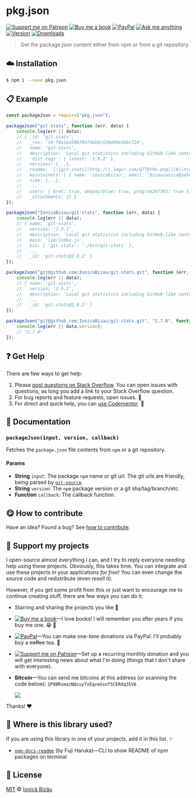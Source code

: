 <!-- Please do not edit this file. Edit the `blah` field in the `package.json` instead. If in doubt, open an issue. -->


# pkg.json

 [![Support me on Patreon][badge_patreon]][patreon] [![Buy me a book][badge_amazon]][amazon] [![PayPal][badge_paypal_donate]][paypal-donations] [![Ask me anything](https://img.shields.io/badge/ask%20me-anything-1abc9c.svg)](https://github.com/IonicaBizau/ama) [![Version](https://img.shields.io/npm/v/pkg.json.svg)](https://www.npmjs.com/package/pkg.json) [![Downloads](https://img.shields.io/npm/dt/pkg.json.svg)](https://www.npmjs.com/package/pkg.json)

> Get the package.json content either from npm or from a git repository.

## :cloud: Installation

```sh
$ npm i --save pkg.json
```


## :clipboard: Example



```js
const packageJson = require("pkg.json");

packageJson("git-stats", function (err, data) {
    console.log(err || data);
    // { _id: 'git-stats',
    //   _rev: '34-f8a1ea58b78974bb0c530dd9e366cf24',
    //   name: 'git-stats',
    //   description: 'Local git statistics including GitHub-like contributions calendars.',
    //   'dist-tags': { latest: '2.9.2' },
    //   versions: {...},
    //   readme: '[![git-stats](http://i.imgur.com/Q7TQYHx.png)](#)\n\n# `$ git-stats` [![PayPal](https://img.shields.io/badge/%24-paypal-f39c12.svg)][paypal-donations] [![Version](https://img.shields.io/npm/v/git-stats.svg)](https://www.npmjs.com/package/git-stats) [![Downloads](https://img.shields.io/npm/dt/git-stats.svg)](https://www.npmjs.com/package/git-stats) [![Get help on Codementor](https://cdn.codementor.io/badges/get_help_github.svg)](https://www.codementor.io/johnnyb?utm_source=github&utm_medium=button&utm_term=johnnyb&utm_campaign=github)\n\n> Local git statistics including GitHub-like contributions calendars.\n\nI\'d be curious to see your calendar with all your commits. Ping me on Twitter ([**@IonicaBizau**](https://twitter.com/IonicaBizau)). :smile: Until then, here\'s my calendar:\n\n![](http://i.imgur.com/PpM0i3v.png)\n\n## Contents\n\n - [Installation](#installation)\n - [Usage](#usage)\n    \n     - [Importing and deleting commits](#importing-and-deleting-commits)\n     - [Importing all the commits from GitHub and BitBucket](#importing-all-the-commits-from-github-and-bitbucket)\n     - [What about the GitHub Contributions calendar?](#what-about-the-github-contributions-calendar)\n    \n - [Documentation](#documentation)\n - [How to contribute](#how-to-contribute)\n\n## Installation\n\nYou can install the package globally and use it as command line tool:\n\n```sh\n# Install the package globally\nnpm i -g git-stats\n# Initialize git hooks\n# This is for tracking the new commits\ncurl -s https://raw.githubusercontent.com/IonicaBizau/git-stats/master/scripts/init-git-post-commit | bash\n```\n\nThen, run `git-stats --help` and see what the CLI tool can do.\n\n```sh\n$ git-stats --help\nUsage: git-stats [options]\n\nOptions:\n  -s, --since <date>     Optional start date.                             \n  -u, --until <date>     Optional end date.                               \n  -n, --no-ansi          Forces the tool not to use ANSI styles.          \n  -l, --light            Enables the light theme.                         \n  -a, --authors          Shows a pie chart with the author related        \n                         contributions in the current repository.         \n  -g, --global-activity  Shows global activity calendar in the current    \n                         repository.                                      \n  -d, --data <path>      Sets a custom data store file.                   \n  -f, --first-day <day>  Sets the first day of the week.                  \n  --record <data>        Records a new commit. Don\'t use this unless you  \n                         are a mad scientist. If you are a developer, just\n                         use this option as part of the module.           \n  -r, --raw              Outputs a dump of the raw JSON data.             \n  -h, --help             Displays this help.                              \n  -v, --version          Displays version information.                    \n\nExamples:\n  git-stats # Default behavior (stats in the last year)\n  git-stats -l # Light mode\n  git-stats -s \'1 January 2012\' # All the commits from 1 January 2012 to now\n  git-stats -s \'1 January 2012\' -u \'31 December 2012\' # All the commits from 2012\n\nYour commit history is kept in ~/.git-stats by default. You can create ~/.git-stats-config.json to specify different defaults.\n\nDocumentation can be found at https://github.com/IonicaBizau/git-stats\n```\n\n## Usage\n### Importing and deleting commits\n\nI know it\'s not nice to start your git commit calendar from scratch. That\'s why I created [`git-stats-importer`](https://github.com/IonicaBizau/git-stats-importer)–a tool which imports or deletes the commits from selected repositories.\n\nCheck it out here: https://github.com/IonicaBizau/git-stats-importer\n\nThe usage is simple:\n\n```sh\n# Install the importer tool\n$ npm install -g git-stats-importer\n\n# Go to the repository you want to import\n$ cd path/to/my-repository\n\n# Import the commits\n$ git-stats-importer\n\n# ...or delete them if that\'s a dummy repository\n$ git-stats-importer --delete\n```\n### Importing all the commits from GitHub and BitBucket\n\nYes, that\'s also possible. I [built a tool which downloads and then imports all the commits you have pushed to GitHub and BitBucket](https://github.com/IonicaBizau/repository-downloader)!\n\n```sh\n# Download the repository downloader\n$ git clone https://github.com/IonicaBizau/repository-downloader.git\n\n# Go to repository downloader\n$ cd repository-downloader\n\n# Install the dependencies\n$ npm install\n\n# Start downloading and importing\n$ ./start\n```\n### What about the GitHub Contributions calendar?\n\nIf you want to visualize the calendars that appear on GitHub profiles, you can do that using [`ghcal`](https://github.com/IonicaBizau/ghcal).\n\n```sh\n# Install ghcal\n$ npm install -g ghcal\n\n# Check out @alysonla\'s contributions\n$ ghcal -u alysonla\n```\n\nFor more detailed documentation, check out the repository: https://github.com/IonicaBizau/ghcal.\n\nIf want to get even more GitHub stats in your terminal, you may want to try [`github-stats`](https://github.com/IonicaBizau/github-stats)--this is like `git-stats` but with data taken from GitHub.\n\n## Using the configuration file\n\nYou can tweak the git-stats behavior using a configuration file in your home directory: `~/.git-stats-config.js`.\n\nThis file should export an object, like below (defaults are listed):\n\n```js\nmodule.exports = {\n    // "DARK", "LIGHT" or an object interpreted by IonicaBizau/node-git-stats-colors\n    "theme": "DARK"\n\n    // The file where the commit hashes will be stored\n  , "path": "~/.git-stats"\n\n    // First day of the week\n  , first_day: "Sun"\n\n    // This defaults to *one year ago*\n    // It can be any parsable date\n  , since: undefined\n\n    // This defaults to *now*\n    // It can be any parsable date\n  , until: undefined\n\n    // Don\'t show authors by default\n    // If true, this will enable the authors pie\n  , authors: false\n\n    // No global activity by default\n    // If true, this will enable the global activity calendar in the current project\n  , global_activity: false\n};\n```\n\nSince it\'s a js file, you can `require` any other modules there.\n\n## Cross-platform compatibility\n\n`git-stats` is working fine in terminal emulators supporting ANSI styles. It should work fine on Linux and OS X.\n\nIf you run `git-stats` to display graph on Windows, please use a terminal that can properly display ANSI colors.\n\nCygwin Terminal is known to work, while Windows Command Prompt and Git Bash do not. Improvements are more than welcome! :dizzy:\n\n## Example\n\nHere is an example how to use this package as library. To install it locally, as library, you can do that using `npm`:\n\n```sh\n$ npm i --save git-stats\n```\n\n```js\n// Dependencies\nvar GitStats = require("git-stats");\n\n// Create the GitStats instance\nvar g1 = new GitStats();\n\n// Display the ansi calendar\ng1.ansiCalendar({\n    theme: "DARK"\n}, function (err, data) {\n    console.log(err || data);\n});\n```\n\n## Documentation\n\nFor full API reference, see the [DOCUMENTATION.md][docs] file.\n\n## Press Highlights\n\n - [*A GitHub-like contributions calendar, but locally, with all your git commits*, The Changelog](https://changelog.com/github-like-contributions-calendar-locally-git-commits/)\n\n## How to contribute\nHave an idea? Found a bug? See [how to contribute][contributing].\n\n## Where is this library used?\nIf you are using this library in one of your projects, add it in this list. :sparkles:\n\n - [`git-stats-importer`](https://github.com/IonicaBizau/git-stats-importer)\n\n## License\n\n[MIT][license] © [Ionică Bizău][website]\n\n[paypal-donations]: https://www.paypal.com/cgi-bin/webscr?cmd=_s-xclick&hosted_button_id=RVXDDLKKLQRJW\n[donate-now]: http://i.imgur.com/6cMbHOC.png\n\n[license]: http://showalicense.com/?fullname=Ionic%C4%83%20Biz%C4%83u%20%3Cbizauionica%40gmail.com%3E%20(http%3A%2F%2Fionicabizau.net)&year=2015#license-mit\n[website]: http://ionicabizau.net\n[contributing]: /CONTRIBUTING.md\n[docs]: /DOCUMENTATION.md',
    //   maintainers: [ { name: 'ionicabizau', email: 'bizauionica@yahoo.com' } ],
    //   time: {...},
    //   ...
    //   users: { bret: true, despairblue: true, program247365: true },
    //   _attachments: {} }
});

packageJson("IonicaBizau/git-stats", function (err, data) {
    console.log(err || data);
    // { name: 'git-stats',
    //   version: '2.9.2',
    //   description: 'Local git statistics including GitHub-like contributions calendars.',
    //   main: 'lib/index.js',
    //   bin: { 'git-stats': './bin/git-stats' },
    //   ...
    //   _id: 'git-stats@2.9.2' }
});

packageJson("git@github.com:IonicaBizau/git-stats.git", function (err, data) {
    console.log(err || data);
    // { name: 'git-stats',
    //   version: '2.9.2',
    //   description: 'Local git statistics including GitHub-like contributions calendars.',
    //   ...
    //   _id: 'git-stats@2.9.2' }
});

packageJson("git@github.com:IonicaBizau/git-stats.git", "2.7.0", function (err, data) {
    console.log(err || data.version);
    // "2.7.0"
});
```



## :question: Get Help

There are few ways to get help:

 1. Please [post questions on Stack Overflow](https://stackoverflow.com/questions/ask). You can open issues with questions, as long you add a link to your Stack Overflow question.
 2. For bug reports and feature requests, open issues. :bug:
 3. For direct and quick help, you can [use Codementor](https://www.codementor.io/johnnyb). :rocket:


## :memo: Documentation


### `packageJson(input, version, callback)`
Fetches the `package.json` file contents from `npm` or a git repository.

#### Params

- **String** `input`: The package `npm` name or git url. The git urls are friendly, being parsed by [`git-source`](https://github.com/IonicaBizau/git-source).
- **String** `version`: The `npm` package version or a git sha/tag/branch/etc.
- **Function** `callback`: The callback function.



## :yum: How to contribute
Have an idea? Found a bug? See [how to contribute][contributing].


## :sparkling_heart: Support my projects

I open-source almost everything I can, and I try to reply everyone needing help using these projects. Obviously,
this takes time. You can integrate and use these projects in your applications *for free*! You can even change the source code and redistribute (even resell it).

However, if you get some profit from this or just want to encourage me to continue creating stuff, there are few ways you can do it:

 - Starring and sharing the projects you like :rocket:
 - [![Buy me a book][badge_amazon]][amazon]—I love books! I will remember you after years if you buy me one. :grin: :book:
 - [![PayPal][badge_paypal]][paypal-donations]—You can make one-time donations via PayPal. I'll probably buy a ~~coffee~~ tea. :tea:
 - [![Support me on Patreon][badge_patreon]][patreon]—Set up a recurring monthly donation and you will get interesting news about what I'm doing (things that I don't share with everyone).
 - **Bitcoin**—You can send me bitcoins at this address (or scanning the code below): `1P9BRsmazNQcuyTxEqveUsnf5CERdq35V6`

    ![](https://i.imgur.com/z6OQI95.png)

Thanks! :heart:


## :dizzy: Where is this library used?
If you are using this library in one of your projects, add it in this list. :sparkles:


 - [`npm-docs-readme`](https://github.com/FujiHaruka/npm-docs-readme#readme) (by Fuji Haruka)—CLI to show README of npm packages on terminal

## :scroll: License

[MIT][license] © [Ionică Bizău][website]

[badge_patreon]: http://ionicabizau.github.io/badges/patreon.svg
[badge_amazon]: http://ionicabizau.github.io/badges/amazon.svg
[badge_paypal]: http://ionicabizau.github.io/badges/paypal.svg
[badge_paypal_donate]: http://ionicabizau.github.io/badges/paypal_donate.svg
[patreon]: https://www.patreon.com/ionicabizau
[amazon]: http://amzn.eu/hRo9sIZ
[paypal-donations]: https://www.paypal.com/cgi-bin/webscr?cmd=_s-xclick&hosted_button_id=RVXDDLKKLQRJW
[donate-now]: http://i.imgur.com/6cMbHOC.png

[license]: http://showalicense.com/?fullname=Ionic%C4%83%20Biz%C4%83u%20%3Cbizauionica%40gmail.com%3E%20(https%3A%2F%2Fionicabizau.net)&year=2016#license-mit
[website]: https://ionicabizau.net
[contributing]: /CONTRIBUTING.md
[docs]: /DOCUMENTATION.md
